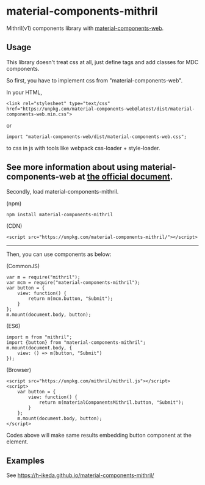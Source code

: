 # material-components-mithril
Mithril(v1) components library with [material-components-web](https://github.com/material-components/material-components-web).  
## Usage
This library doesn't treat css at all, just define tags and add classes for MDC components.

So first, you have to implement css from "material-components-web".

In your HTML,
```
<link rel="stylesheet" type="text/css" href="https://unpkg.com/material-components-web@latest/dist/material-components-web.min.css">
```
or
```
import "material-components-web/dist/material-components-web.css";
```
to css in js with tools like webpack css-loader + style-loader.

See more information about using material-components-web at [the official document](https://github.com/material-components/material-components-web/blob/master/docs/getting-started.md).
---
Secondly, load material-components-mithril.

(npm)
```
npm install material-components-mithril
```
(CDN)
```
<script src="https://unpkg.com/material-components-mithril/"></script>
```
---
Then, you can use components as below:

(CommonJS)
```
var m = require("mithril");
var mcm = require("material-components-mithril");
var button = {
    view: function() {
        return m(mcm.button, "Submit");
    }
};
m.mount(document.body, button);
```

(ES6)
```
import m from "mithril";
import {button} from "material-components-mithril";
m.mount(document.body, {
    view: () => m(button, "Submit")
});
```

(Browser)
```
<script src="https://unpkg.com/mithril/mithril.js"></script>
<script>
    var button = {
        view: function() {
            return m(materialComponentsMithril.button, "Submit");
        }
    };
    m.mount(document.body, button);
</script>
```

Codes above will make same results embedding button component at the <body> element.

## Examples
See https://h-ikeda.github.io/material-components-mithril/
